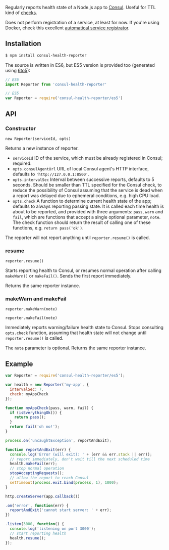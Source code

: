 Regularly reports health state of a Node.js app to [Consul](https://consul.io). Useful for TTL kind of [checks](https://consul.io/docs/agent/checks.html).

Does not perform registration of a service, at least for now. If you're using Docker, check this excellent [automatical service registrator](https://github.com/progrium/registrator).


## Installation

```bash
$ npm install consul-health-reporter
```

The source is written in ES6, but ES5 version is provided too (generated using [6to5](http://6to5.org)):

```js
// ES6
import Reporter from 'consul-health-reporter'

// ES5
var Reporter = require('consul-health-reporter/es5')
```


## API

### Constructor

`new Reporter(serviceId, opts)`

Returns a new instance of reporter.

* `serviceId` ID of the service, which must be already registered in Consul; required.
* `opts.consulAgentUrl` URL of local Consul agent's HTTP interface, defaults to `'http://127.0.0.1:8500'`.
* `opts.intervalSec` Interval between successive reports, defaults to 5 seconds. Should be smaller than TTL specified for the Consul check, to reduce the possibility of Consul assuming that the service is dead when a report was delayed due to ephemeral conditions, e.g. high CPU load.
* `opts.check` A function to determine current health state of the app; defaults to always reporting passing state. It is called each time health is about to be reported, and provided with three arguments: `pass`, `warn` and `fail`, which are functions that accept a single optional parameter, `note`. The check function should return the result of calling one of these functions, e.g. `return pass('ok')`.

The reporter will not report anything until `reporter.resume()` is called.

### resume

`reporter.resume()`

Starts reporting health to Consul, or resumes normal operation after calling `makeWarn()` or `makeFail()`. Sends the first report immediately.

Returns the same reporter instance.

### makeWarn and makeFail

`reporter.makeWarn(note)`

`reporter.makeFail(note)`

Immediately reports warning/failure health state to Consul. Stops consulting `opts.check` function, assuming that health state will not change until `reporter.resume()` is called.

The `note` parameter is optional. Returns the same reporter instance.


## Example

```js
var Reporter = require('consul-health-reporter/es5');

var health = new Reporter('my-app', {
  intervalSec: 7,
  check: myAppCheck
});

function myAppCheck(pass, warn, fail) {
  if (isEverythingOk()) {
    return pass();
  }
  return fail('oh no!');
}

process.on('uncaughtException', reportAndExit);

function reportAndExit(err) {
  console.log('Error (will exit): ' + (err && err.stack || err));
  // report immediately, don't wait till the next scheduled time
  health.makeFail(err);
  // stop normal operation
  stopAcceptingRequests();
  // allow the report to reach Consul
  setTimeout(process.exit.bind(process, 1), 1000);
}

http.createServer(app.callback())

.on('error', function(err) {
  reportAndExit('cannot start server: ' + err);
})

.listen(3000, function() {
  console.log('listening on port 3000');
  // start reporting health
  health.resume();
});
```
